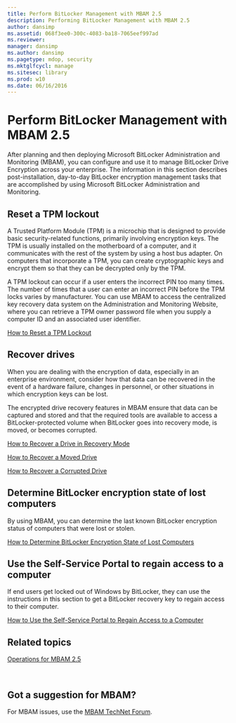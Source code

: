 ```yaml
---
title: Perform BitLocker Management with MBAM 2.5
description: Performing BitLocker Management with MBAM 2.5
author: dansimp
ms.assetid: 068f3ee0-300c-4083-ba18-7065eef997ad
ms.reviewer: 
manager: dansimp
ms.author: dansimp
ms.pagetype: mdop, security
ms.mktglfcycl: manage
ms.sitesec: library
ms.prod: w10
ms.date: 06/16/2016
---
```



# Perform BitLocker Management with MBAM 2.5


After planning and then deploying Microsoft BitLocker Administration and Monitoring (MBAM), you can configure and use it to manage BitLocker Drive Encryption across your enterprise. The information in this section describes post-installation, day-to-day BitLocker encryption management tasks that are accomplished by using Microsoft BitLocker Administration and Monitoring.

## Reset a TPM lockout


A Trusted Platform Module (TPM) is a microchip that is designed to provide basic security-related functions, primarily involving encryption keys. The TPM is usually installed on the motherboard of a computer, and it communicates with the rest of the system by using a host bus adapter. On computers that incorporate a TPM, you can create cryptographic keys and encrypt them so that they can be decrypted only by the TPM.

A TPM lockout can occur if a user enters the incorrect PIN too many times. The number of times that a user can enter an incorrect PIN before the TPM locks varies by manufacturer. You can use MBAM to access the centralized key recovery data system on the Administration and Monitoring Website, where you can retrieve a TPM owner password file when you supply a computer ID and an associated user identifier.

[How to Reset a TPM Lockout](how-to-reset-a-tpm-lockout-mbam-25.md)

## Recover drives


When you are dealing with the encryption of data, especially in an enterprise environment, consider how that data can be recovered in the event of a hardware failure, changes in personnel, or other situations in which encryption keys can be lost.

The encrypted drive recovery features in MBAM ensure that data can be captured and stored and that the required tools are available to access a BitLocker-protected volume when BitLocker goes into recovery mode, is moved, or becomes corrupted.

[How to Recover a Drive in Recovery Mode](how-to-recover-a-drive-in-recovery-mode-mbam-25.md)

[How to Recover a Moved Drive](how-to-recover-a-moved-drive-mbam-25.md)

[How to Recover a Corrupted Drive](how-to-recover-a-corrupted-drive-mbam-25.md)

## Determine BitLocker encryption state of lost computers


By using MBAM, you can determine the last known BitLocker encryption status of computers that were lost or stolen.

[How to Determine BitLocker Encryption State of Lost Computers](how-to-determine-bitlocker-encryption-state-of-lost-computers-mbam-25.md)

## Use the Self-Service Portal to regain access to a computer


If end users get locked out of Windows by BitLocker, they can use the instructions in this section to get a BitLocker recovery key to regain access to their computer.

[How to Use the Self-Service Portal to Regain Access to a Computer](how-to-use-the-self-service-portal-to-regain-access-to-a-computer-mbam-25.md)



## Related topics


[Operations for MBAM 2.5](operations-for-mbam-25.md)

 

## Got a suggestion for MBAM?

For MBAM issues, use the [MBAM TechNet Forum](https://social.technet.microsoft.com/Forums/home?forum=mdopmbam). 





